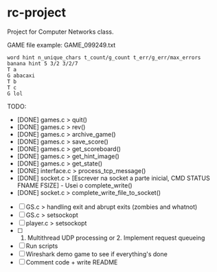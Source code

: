 # rc-project

Project for Computer Networks class.

GAME file example:
GAME_099249.txt
```
word hint n_unique_chars t_count/g_count t_err/g_err/max_errors
banana hint 5 3/2 3/2/7
T a
G abacaxi
T b
T c
G lol
```

TODO:
- [DONE] games.c > quit()
- [DONE] games.c > rev()
- [DONE] games.c > archive_game()
- [DONE] games.c > save_score()
- [DONE] games.c > get_scoreboard()
- [DONE] games.c > get_hint_image()
- [DONE] games.c > get_state()
- [DONE] interface.c > process_tcp_message()
- [DONE] socket.c > [Escrever na socket a parte inicial, CMD STATUS FNAME FSIZE] - Usei o complete_write()
- [DONE] socket.c > complete_write_file_to_socket()
- [ ] GS.c > handling exit and abrupt exits (zombies and whatnot)
- [ ] GS.c > setsockopt
- [ ] player.c > setsockopt
- [ ] 1. Multithread UDP processing or 2. Implement request queueing
- [ ] Run scripts
- [ ] Wireshark demo game to see if everything's done
- [ ] Comment code + write README